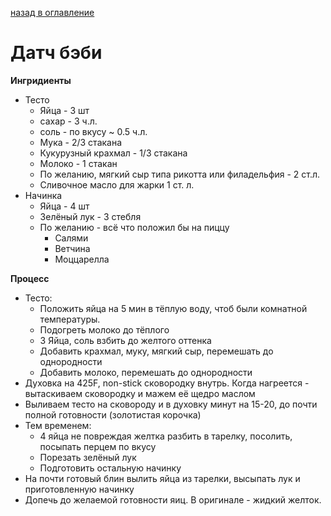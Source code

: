 [назад в оглавление](../README.md)
# Датч бэби

**Ингридиенты**
* Тесто
  * Яйца - 3 шт
  * сахар - 3 ч.л.
  * соль - по вкусу ~ 0.5 ч.л.
  * Мука - 2/3 стаканa
  * Кукурузный крахмал - 1/3 стакана
  * Молоко - 1 стакан
  * По желанию, мягкий сыр типа рикотта или филадельфия - 2 ст.л.
  * Сливочное масло для жарки 1 ст. л.
* Начинка 
  * Яйца - 4 шт
  * Зелёный лук - 3 стебля
  * По желанию - всё что положил бы на пиццу
    * Салями
    * Ветчина
    * Моццарелла

**Процесс**
* Тесто: 
  * Положить яйца на 5 мин в тёплую воду, чтоб были комнатной температуры.
  * Подогреть молоко до тёплого
  * 3 Яйца, соль взбить до желтого оттенка
  * Добавить крахмал, муку, мягкий сыр, перемешать до однородности
  * Добавить молоко, перемешать до однородности
* Духовка на 425F, non-stick сковородку внутрь. Когда нагреется - вытаскиваем сковородку и мажем её щедро маслом
* Выливаем тесто на сковороду и в духовку минут на 15-20, до почти полной готовности (золотистая корочка)
* Тем временем:
  * 4 яйца не повреждая желтка разбить в тарелку, посолить, посыпать перцем по вкусу
  * Порезать зелёный лук
  * Подготовить остальную начинку
* На почти готовый блин вылить яйца из тарелки, высыпать лук и приготовленную начинку
* Допечь до желаемой готовности яиц. В оригинале - жидкий желток.